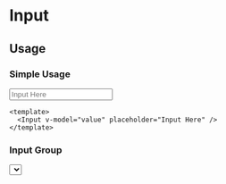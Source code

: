 <script setup>
  import Input from "./Input.vue"
  import InputGroup from "./InputGroup.vue"
  import Button from "../button/Button.vue"
  import Select from "../select/Select.vue"
  import { ref } from "vue-demi"

  const value = ref('')
</script>

# Input

## Usage

### Simple Usage
<preview>
  <Input v-model="value" placeholder="Input Here" />
</preview>

```vue
<template>
  <Input v-model="value" placeholder="Input Here" />
</template>
```

### Input Group
<preview>
  <InputGroup>
    <Select v-model="value" :options="['A', 'B', 'C']" placeholder="Select" />
    <Input v-model="value" placeholder="Input Here" />
    <Input v-model="value" placeholder="Input Here" />
    <Button variant="input">Search</Button>
  </InputGroup>
</preview>

```vue
<template>
  <InputGroup>
    <Select v-model="value" :options="['A', 'B', 'C']" />
    <Input v-model="value" placeholder="Input Here" />
    <Input v-model="value" placeholder="Input Here" />
    <Button variant="input">Search</Button>
  </InputGroup>
</template>
```
